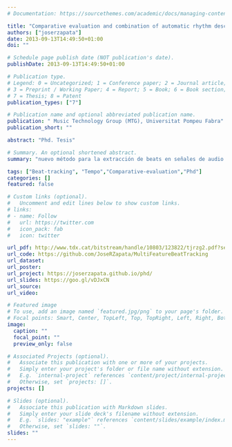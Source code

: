 ```yaml
---
# Documentation: https://sourcethemes.com/academic/docs/managing-content/

title: "Comparative evaluation and combination of automatic rhythm description systems"
authors: ["joserzapata"]
date: 2013-09-13T14:49:50+01:00
doi: ""

# Schedule page publish date (NOT publication's date).
publishDate: 2013-09-13T14:49:50+01:00

# Publication type.
# Legend: 0 = Uncategorized; 1 = Conference paper; 2 = Journal article;
# 3 = Preprint / Working Paper; 4 = Report; 5 = Book; 6 = Book section;
# 7 = Thesis; 8 = Patent
publication_types: ["7"]

# Publication name and optional abbreviated publication name.
publication: " Music Technology Group (MTG), Universitat Pompeu Fabra"
publication_short: ""

abstract: "Phd. Tesis"

# Summary. An optional shortened abstract.
summary: "nuevo método para la extracción de beats en señales de audio que mide el grado de confianza de la estimación, basado en la medición del grado de similitud entre un comité de sistemas de detección de beats."

tags: ["Beat-tracking", "Tempo","Comparative-evaluation","Phd"]
categories: []
featured: false

# Custom links (optional).
#   Uncomment and edit lines below to show custom links.
# links:
# - name: Follow
#   url: https://twitter.com
#   icon_pack: fab
#   icon: twitter

url_pdf: http://www.tdx.cat/bitstream/handle/10803/123822/tjrzg2.pdf?sequence=5&isAllowed=y
url_code: https://github.com/JoseRZapata/MultiFeatureBeatTracking
url_dataset:
url_poster:
url_project: https://joserzapata.github.io/phd/
url_slides: https://goo.gl/vDJxCN
url_source:
url_video:

# Featured image
# To use, add an image named `featured.jpg/png` to your page's folder. 
# Focal points: Smart, Center, TopLeft, Top, TopRight, Left, Right, BottomLeft, Bottom, BottomRight.
image:
  caption: ""
  focal_point: ""
  preview_only: false

# Associated Projects (optional).
#   Associate this publication with one or more of your projects.
#   Simply enter your project's folder or file name without extension.
#   E.g. `internal-project` references `content/project/internal-project/index.md`.
#   Otherwise, set `projects: []`.
projects: []

# Slides (optional).
#   Associate this publication with Markdown slides.
#   Simply enter your slide deck's filename without extension.
#   E.g. `slides: "example"` references `content/slides/example/index.md`.
#   Otherwise, set `slides: ""`.
slides: ""
---
```

